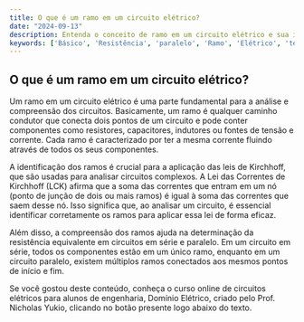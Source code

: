 ```yaml
---
title: O que é um ramo em um circuito elétrico?
date: "2024-09-13"
description: Entenda o conceito de ramo em um circuito elétrico e sua importância na análise de circuitos.
keywords: ['Básico', 'Resistência', 'paralelo', 'Ramo', 'Elétrico', 'tensão', 'Circuito']
---
```


## O que é um ramo em um circuito elétrico?

Um ramo em um circuito elétrico é uma parte fundamental para a análise e compreensão dos circuitos. Basicamente, um ramo é qualquer caminho condutor que conecta dois pontos de um circuito e pode conter componentes como resistores, capacitores, indutores ou fontes de tensão e corrente. Cada ramo é caracterizado por ter a mesma corrente fluindo através de todos os seus componentes.

A identificação dos ramos é crucial para a aplicação das leis de Kirchhoff, que são usadas para analisar circuitos complexos. A Lei das Correntes de Kirchhoff (LCK) afirma que a soma das correntes que entram em um nó (ponto de junção de dois ou mais ramos) é igual à soma das correntes que saem desse nó. Isso significa que, ao analisar um circuito, é essencial identificar corretamente os ramos para aplicar essa lei de forma eficaz.

Além disso, a compreensão dos ramos ajuda na determinação da resistência equivalente em circuitos em série e paralelo. Em um circuito em série, todos os componentes estão em um único ramo, enquanto em um circuito paralelo, existem múltiplos ramos conectados aos mesmos pontos de início e fim.

Se você gostou deste conteúdo, conheça o curso online de circuitos elétricos para alunos de engenharia, Domínio Elétrico, criado pelo Prof. Nicholas Yukio, clicando no botão presente logo abaixo do texto.